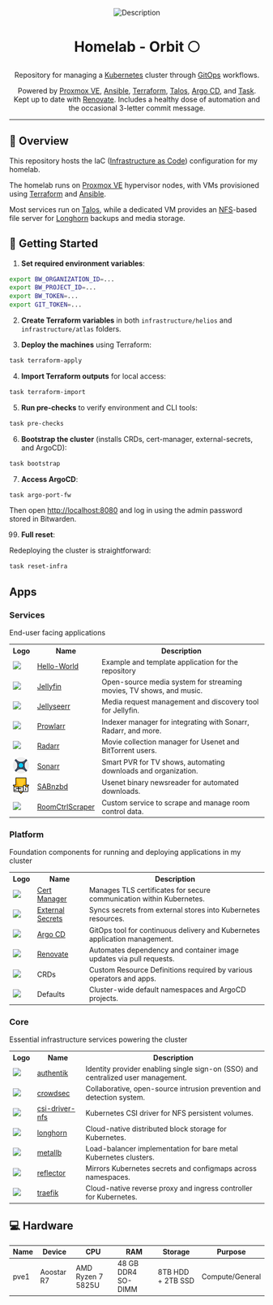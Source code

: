 <div align="center">

![Description](https://i.redd.it/hsj3x9nwmsd71.jpg)

#  Homelab - Orbit 🌕

Repository for managing a [Kubernetes](https://kubernetes.io/) cluster through [GitOps](https://en.wikipedia.org/wiki/DevOps) workflows.

Powered by [Proxmox VE](https://www.proxmox.com/en/proxmox-virtual-environment), [Ansible](https://www.ansible.com/), [Terraform](https://www.terraform.io/), [Talos](https://talos.dev), [Argo CD](https://argoproj.github.io/cd/), and [Task](https://taskfile.dev/).
Kept up to date with [Renovate](https://www.mend.io/renovate/).
Includes a healthy dose of automation and the occasional 3-letter commit message.

</div>

---

## 📖 Overview

This repository hosts the IaC ([Infrastructure as Code](https://en.wikipedia.org/wiki/Infrastructure_as_code)) configuration for my homelab.

The homelab runs on [Proxmox VE](https://www.proxmox.com/en/proxmox-virtual-environment) hypervisor nodes, with VMs provisioned using [Terraform](https://www.terraform.io/) and [Ansible](https://www.ansible.com/).

Most services run on [Talos](https://www.talos.dev/), while a dedicated VM provides an [NFS](https://en.wikipedia.org/wiki/Network_File_System)-based file server for [Longhorn](https://longhorn.io/) backups and media storage.

## 🚀 Getting Started

1. **Set required environment variables**:

```bash
export BW_ORGANIZATION_ID=...
export BW_PROJECT_ID=...
export BW_TOKEN=...
export GIT_TOKEN=...
```

2. **Create Terraform variables** in both `infrastructure/helios` and `infrastructure/atlas` folders.

3. **Deploy the machines** using Terraform:

```bash
task terraform-apply
```

4. **Import Terraform outputs** for local access:

```bash
task terraform-import
```

5. **Run pre-checks** to verify environment and CLI tools:

```bash
task pre-checks
```

6. **Bootstrap the cluster** (installs CRDs, cert-manager, external-secrets, and ArgoCD):

```bash
task bootstrap
```

7. **Access ArgoCD**:

```bash
task argo-port-fw
```

Then open [http://localhost:8080](http://localhost:8080) and log in using the admin password stored in Bitwarden.

99. **Full reset**:

Redeploying the cluster is straightforward:

```bash
task reset-infra
```

## Apps

### Services

End-user facing applications

<table>
    <tr>
        <th>Logo</th>
        <th>Name</th>
        <th>Description</th>
    </tr>
    <tr>
        <td><img width="32" src="https://cdn.jsdelivr.net/gh/homarr-labs/dashboard-icons/svg/bytestash.svg"></td>
        <td><a href="https://github.com/crccheck/docker-hello-world">Hello-World</a></td>
        <td>Example and template application for the repository</td>
    </tr>
    <tr>
        <td><img width="32" src="https://cdn.jsdelivr.net/gh/walkxcode/dashboard-icons/svg/jellyfin.svg"></td>
        <td><a href="https://jellyfin.org/">Jellyfin</a></td>
        <td>Open-source media system for streaming movies, TV shows, and music.</td>
    </tr>
    <tr>
        <td><img width="32" src="https://cdn.jsdelivr.net/gh/walkxcode/dashboard-icons/svg/jellyseerr.svg"></td>
        <td><a href="https://github.com/Fallenbagel/jellyseerr">Jellyseerr</a></td>
        <td>Media request management and discovery tool for Jellyfin.</td>
    </tr>
    <tr>
        <td><img width="32" src="https://cdn.jsdelivr.net/gh/walkxcode/dashboard-icons/svg/prowlarr.svg"></td>
        <td><a href="https://github.com/Prowlarr/Prowlarr">Prowlarr</a></td>
        <td>Indexer manager for integrating with Sonarr, Radarr, and more.</td>
    </tr>
    <tr>
        <td><img width="32" src="https://cdn.jsdelivr.net/gh/walkxcode/dashboard-icons/svg/radarr.svg"></td>
        <td><a href="https://radarr.video/">Radarr</a></td>
        <td>Movie collection manager for Usenet and BitTorrent users.</td>
    </tr>
    <tr>
        <td><img width="32" src="https://raw.githubusercontent.com/walkxcode/dashboard-icons/master/svg/sonarr.svg"></td>
        <td><a href="https://sonarr.tv/">Sonarr</a></td>
        <td>Smart PVR for TV shows, automating downloads and organization.</td>
    </tr>
    <tr>
        <td><img width="32" src="https://raw.githubusercontent.com/walkxcode/dashboard-icons/master/svg/sabnzbd.svg"></td>
        <td><a href="https://sabnzbd.org/">SABnzbd</a></td>
        <td>Usenet binary newsreader for automated downloads.</td>
    </tr>
    <tr>
        <td><img width="32" src="https://avatars.githubusercontent.com/u/38107502?s=48&v=4"></td>
        <td><a href="https://github.com/Myrenic/RoomctrlScraper">RoomCtrlScraper</a></td>
        <td>Custom service to scrape and manage room control data.</td>
    </tr>
</table>

### Platform

Foundation components for running and deploying applications in my cluster

<table>
    <tr>
        <th>Logo</th>
        <th>Name</th>
        <th>Description</th>
    </tr>
    <tr>
        <td><img width="32" src="https://cdn.jsdelivr.net/gh/walkxcode/dashboard-icons/svg/cert-manager.svg"></td>
        <td><a href="https://cert-manager.io/">Cert Manager</a></td>
        <td>Manages TLS certificates for secure communication within Kubernetes.</td>
    </tr>
    <tr>
        <td><img width="32" src="https://external-secrets.io/latest/pictures/eso-round-logo.svg"></td>
        <td><a href="https://external-secrets.io/latest/">External Secrets</a></td>
        <td>Syncs secrets from external stores into Kubernetes resources.</td>
    </tr>
    <tr>
        <td><img width="32" src="https://argo-cd.readthedocs.io/en/stable/assets/logo.png"></td>
        <td><a href="https://argo-cd.readthedocs.io/en/stable/">Argo CD</a></td>
        <td>GitOps tool for continuous delivery and Kubernetes application management.</td>
    </tr>
    <tr>
        <td><img width="32" src="https://www.svgrepo.com/download/374041/renovate.svg"></td>
        <td><a href="https://github.com/renovatebot/renovate">Renovate</a></td>
        <td>Automates dependency and container image updates via pull requests.</td>
    </tr>
    <tr>
        <td><img width="32" src="https://avatars.githubusercontent.com/u/38107502?s=48&v=4"></td>
        <td>CRDs</td>
        <td>Custom Resource Definitions required by various operators and apps.</td>
    </tr>
    <tr>
        <td><img width="32" src="https://avatars.githubusercontent.com/u/38107502?s=48&v=4"></td>
        <td>Defaults</td>
        <td>Cluster-wide default namespaces and ArgoCD projects.</td>
    </tr>
</table>

### Core

Essential infrastructure services powering the cluster

<table>
    <tr>
        <th>Logo</th>
        <th>Name</th>
        <th>Description</th>
    </tr>
    <tr>
        <td><img width="32" src="https://cdn.jsdelivr.net/gh/walkxcode/dashboard-icons/svg/authentik.svg"></td>
        <td><a href="https://goauthentik.io/">authentik</a></td>
        <td>Identity provider enabling single sign-on (SSO) and centralized user management.</td>
    </tr>
    <tr>
        <td><img width="32" src="https://cdn.jsdelivr.net/gh/walkxcode/dashboard-icons/svg/crowdsec.svg"></td>
        <td><a href="https://www.crowdsec.net/">crowdsec</a></td>
        <td>Collaborative, open-source intrusion prevention and detection system.</td>
    </tr>
    <tr>
        <td><img width="32" src="https://artifacthub.io/static/media/placeholder_pkg_helm.png"></td>
        <td><a href="https://github.com/kubernetes-csi/csi-driver-nfs">csi-driver-nfs</a></td>
        <td>Kubernetes CSI driver for NFS persistent volumes.</td>
    </tr>
    <tr>
        <td><img width="32" src="https://cdn.jsdelivr.net/gh/walkxcode/dashboard-icons/svg/longhorn.svg"></td>
        <td><a href="https://longhorn.io/">longhorn</a></td>
        <td>Cloud-native distributed block storage for Kubernetes.</td>
    </tr>
    <tr>
        <td><img width="32" src="https://cdn.jsdelivr.net/gh/walkxcode/dashboard-icons/svg/metallb.svg"></td>
        <td><a href="https://metallb.universe.tf/">metallb</a></td>
        <td>Load-balancer implementation for bare metal Kubernetes clusters.</td>
    </tr>
    <tr>
        <td><img width="32" src="https://avatars.githubusercontent.com/u/33608853?s=48&v=4"></td>
        <td><a href="https://github.com/emberstack/kubernetes-reflector">reflector</a></td>
        <td>Mirrors Kubernetes secrets and configmaps across namespaces.</td>
    </tr>
    <tr>
        <td><img width="32" src="https://cdn.jsdelivr.net/gh/walkxcode/dashboard-icons/svg/traefik.svg"></td>
        <td><a href="https://traefik.io/">traefik</a></td>
        <td>Cloud-native reverse proxy and ingress controller for Kubernetes.</td>
    </tr>
</table>

## 💻 Hardware

| Name    | Device                 | CPU               | RAM             | Storage          | Purpose           |
|---------|------------------------|-----------------|----------------|-----------------|------------------|
| pve1 | Aoostar R7             | AMD Ryzen 7 5825U | 48 GB DDR4 SO-DIMM | 8TB HDD + 2TB SSD           | Compute/General   |
